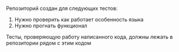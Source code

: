 Репозиторий создан для следующих тестов:
1. Нужно проверить как работаeт особенность языка
2. Нужно прогнать функционал

Тесты, проверяющую работу написанного кода, должны лежать в репозитории рядом с этим кодом
